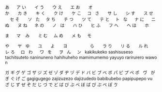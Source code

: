 あ       ア
い       イ
う       ウ
え       エ
お       オ
       
か       カ
き       キ
く       ク
け       ケ
こ       コ
 
さ       サ
し       シ
す       ス
せ       セ
そ       ソ
 
た       タ
ち       チ
つ       ツ
て       テ
と       ト
 
な       ナ
に       ニ
ぬ       ヌ
ね       ネ
の       ノ
 
は       ハ
ひ       ヒ
ふ       フ
へ       ヘ
ほ       ホ

ま       マ    
み       ミ
む       ム
め       メ
も       モ

や       ヤ 
 
ゆ       ユ     
 
よ       ヨ 
                  
ら       ラ
り       リ
る       ル
れ       レ 
ろ       ロ
 
わ       ワ 
 
を       ヲ 
 
ん       ン 
 
kakikukeko sashisuseso tachitsuteto naninuneno hahihuheho mamimumemo yayuyo rarirurero wawo n

ガ	ギ	グ	ゲ	ゴ
ザ	ジ	ズ	ゼ	ゾ
ダ	ヂ	ヅ	デ	ド 
バ	ビ	ブ	ベ	ボ
パ	ピ	プ	ペ ポ 	 
ヴ 
 
が	ぎ	ぐ	げ	ご gagigugego zajizuzezo dajizudedo babibubebo papipupepo vu
ざ	じ	ず	ぜ	ぞ 
だ	じ	づ	で	ど 
ば	び	ぶ	べ	ぼ 
ぱ	ぴ	ぷ	ぺ ぽ 
ゔ 

